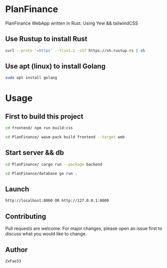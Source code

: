 # PlanFinance
PlanFinance WebApp written in Rust.
Using Yew && tailwindCSS

## Use Rustup to install Rust
```bash
curl --proto '=https' --tlsv1.2 -sSf https://sh.rustup.rs | sh
```

## Use apt (linux) to install Golang
```bash
sudo apt install golang
```

# Usage

## First to build this project
```bash
cd frontend/ npm run build:css
```
```bash
cd PlanFinance/ wasm-pack build frontend --target web
```

## Start server && db
```bash
cd PlanFinance/ cargo run --package backend
```
```bash
cd PlanFinance/database go run .
```

## Launch
```bash
http://localhost:8000 OR http://127.0.0.1:8000
```
## Contributing
Pull requests are welcome. For major changes, please open an issue first
to discuss what you would like to change.

## Author
```bash
ZxFae33
```
